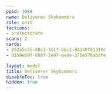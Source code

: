 ```yaml
---
ppid: 1058
name: Deliverer Skyhammers
role: unit
factions:
- protectorate
scans: 2
cards:
- 252a5c35-88c1-3d1f-9bc1-84140f81310c
- 0159eb9f-088f-3e97-aa8e-370e578abdfe

layout: model
title: Deliverer Skyhammers
disableToc: true
hidden: true
---
```

